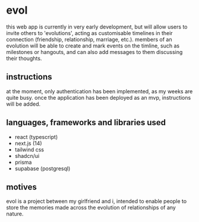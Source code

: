 # evol

this web app is currently in very early development, but will allow users to invite others to 'evolutions', acting as customisable timelines in their connection (friendship, relationship, marriage, etc.). members of an evolution will be able to create and mark events on the timline, such as milestones or hangouts, and can also add messages to them discussing their thoughts.

## instructions

at the moment, only authentication has been implemented, as my weeks are quite busy. once the application has been deployed as an mvp, instructions will be added.

## languages, frameworks and libraries used

- react (typescript)
- next.js (14)
- tailwind css
- shadcn/ui
- prisma
- supabase (postgresql)

## motives

evol is a project between my girlfriend and i, intended to enable people to store the memories made across the evolution of relationships of any nature.
